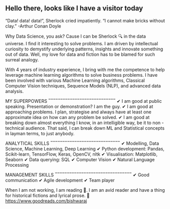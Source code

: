 ## Hello there, looks like I have a visitor today

 “Data! data! data!”, Sherlock cried impatiently. “I cannot make bricks without clay.” -Arthur Conan Doyle

Why Data Science, you ask? Cause I can be Sherlock 🔍 in the data universe. I find it interesting to solve problems. I am driven by intellectual curiosity to demystify underlying patterns, insights and innovate something out of data. Well, my love for data and fiction has to be blamed for such surreal analogy.

With 4 years of industry experience, I bring with me the competence to help leverage machine learning algorithms to solve business problems. I have been involved with various Machine Learning algorithms, Classical Computer Vision techniques, Sequence Models (NLP), and advanced data analysis.

MY SUPERPOWERS
‾‾‾‾‾‾‾‾‾‾‾‾‾‾‾‾‾‾‾‾‾‾‾‾‾‾‾‾
✔ I am good at public speaking. Presentation or demonstration? I am the guy.
✔ I am good at approaching problems. I plan, strategise and always have at least one approximate idea on how can any problem be solved.
✔ I am good at breaking down almost everything I know, in an intelligible way, be it to non - technical audience. That said, I can break down ML and Statistical concepts in layman terms, to just anybody.

ANALYTICAL SKILLS
‾‾‾‾‾‾‾‾‾‾‾‾‾‾‾‾‾‾‾‾‾‾‾‾‾‾‾‾‾
✔ Modelling, Data Science, Machine Learning, Deep Learning
✔ Python development: Pandas, Scikit-learn, TensorFlow, Keras, OpenCV, nltk
✔ Visualisation: Matplotlib, Seaborn
✔ Data querying: SQL
✔ Computer Vision
✔ Natural Language Processing

MANAGEMENT SKILLS 
‾‾‾‾‾‾‾‾‾‾‾‾‾‾‾‾‾‾‾‾‾‾‾‾‾‾‾‾‾‾‾‾
✔ Good communication
✔ Agile development
✔ Team player

When I am not working, I am reading 📖. I am an avid reader and have a thing for historical fictions and lyrical prose.
🔗  https://www.goodreads.com/bishwaraj
